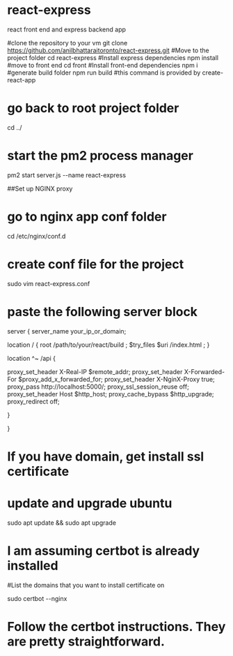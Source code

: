 # react-express
react front end and express backend app

#clone the repository to your vm
git clone https://github.com/anilbhattaraitoronto/react-express.git
#Move to the project folder
cd react-express
#Install express dependencies
npm install
#move to front end
cd front
#Install front-end dependencies
npm i
#generate build folder
npm run build #this command is provided by create-react-app

# go back to root project folder
cd ../

# start the pm2 process manager

pm2 start server.js --name react-express

##Set up NGINX proxy

# go to nginx app conf folder
cd /etc/nginx/conf.d

# create conf file for the project
sudo vim react-express.conf

# paste the following server block

server {
  server_name your_ip_or_domain;
  
 
  location / {
    root /path/to/your/react/build ;
    $try_files $uri /index.html ;
  }
 
  location ^~ /api {
  
  proxy_set_header X-Real-IP $remote_addr;
    proxy_set_header X-Forwarded-For $proxy_add_x_forwarded_for;
    proxy_set_header X-NginX-Proxy true;
    proxy_pass http://localhost:5000/;
    proxy_ssl_session_reuse off;
    proxy_set_header Host $http_host;
    proxy_cache_bypass $http_upgrade;
    proxy_redirect off;
  
  }


}

# If you have domain, get install ssl certificate

# update and upgrade ubuntu
sudo apt update && sudo apt upgrade

# I am assuming certbot is already installed

#List the domains that you want to install certificate on

sudo certbot --nginx

# Follow the certbot instructions. They are pretty straightforward.

